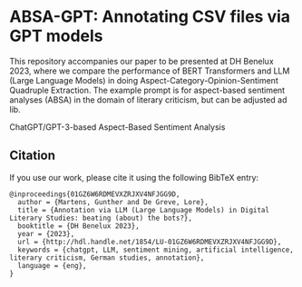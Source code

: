 # ABSA-GPT: Annotating CSV files via GPT models

This repository accompanies our paper to be presented at DH Benelux 2023, where we compare the performance of BERT Transformers and LLM (Large Language Models) in doing Aspect-Category-Opinion-Sentiment Quadruple Extraction. The example prompt is for aspect-based sentiment analyses (ABSA) in the domain of literary criticism, but can be adjusted ad lib. 

ChatGPT/GPT-3-based Aspect-Based Sentiment Analysis

## Citation

If you use our work, please cite it using the following BibTeX entry:
```
@inproceedings{01GZ6W6RDMEVXZRJXV4NFJGG9D,
  author = {Martens, Gunther and De Greve, Lore},
  title = {Annotation via LLM (Large Language Models) in Digital Literary Studies: beating (about) the bots?},
  booktitle = {DH Benelux 2023},
  year = {2023},
  url = {http://hdl.handle.net/1854/LU-01GZ6W6RDMEVXZRJXV4NFJGG9D},
  keywords = {chatgpt, LLM, sentiment mining, artificial intelligence, literary criticism, German studies, annotation},
  language = {eng},
}
```
